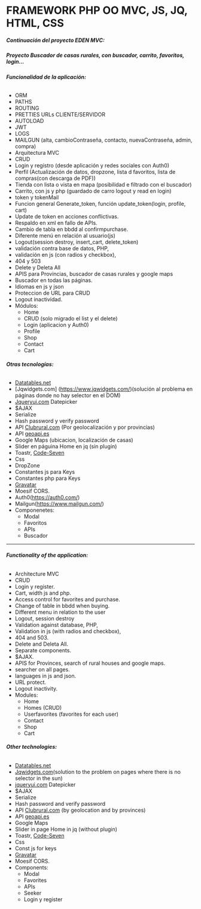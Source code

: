 # FRAMEWORK PHP OO MVC, JS, JQ, HTML, CSS  

##### Continuación del proyecto EDEN MVC: 
##### Proyecto Buscador de casas rurales, con buscador, carrito, favoritos, login...

###### **Funcionalidad de la aplicación:**
* ORM
* PATHS
* ROUTING
* PRETTIES URLs CLIENTE/SERVIDOR
* AUTOLOAD
* JWT
* LOGS
* MAILGUN (alta, cambioContraseña, contacto, nuevaContraseña, admin, compra)
* Arquitectura MVC
* CRUD
* Login y registro (desde aplicación y redes sociales con Auth0)
* Perfil (Actualización de datos, dropzone, lista d favoritos, lista de compras(con descarga de PDF))
* Tienda con lista o vista en mapa (posibilidad e filtrado con el buscador)
* Carrito, con js y php (guardado de carro logout y read en login)
* token y tokenMail
* Funcion general Generate_token, función update_token(login, profile, cart)
* Update de token en acciones conflictivas.
* Respaldo en xml en fallo de APIs.
* Cambio de tabla en bbdd al confirmpurchase.
* Diferente menú en relación al usuario(js)
* Logout(session destroy, insert_cart, delete_token)
* validación contra base de datos, PHP,
* validación en js (con radios y checkbox),
* 404 y 503
* Delete y Deleta All
* APIS para Provincias, buscador de casas rurales y google maps
* Buscador en todas las páginas.
* Idiomas en js y json
* Proteccion de URL para CRUD
* Logout inactividad.
* Módulos:
    * Home
    * CRUD (solo migrado el list y el delete)
    * Login (aplicacion y Auth0)
    * Profile 
    * Shop
    * Contact
    * Cart

###### **Otras tecnologías:**

* [Datatables.net](https://datatables.net/)
* [Jqwidgets.com] (https://www.jqwidgets.com/)(solución al problema en páginas donde no hay selector en el DOM)
* [Jqueryui.com](https://jqueryui.com/datepicker/) Datepicker
* $AJAX
* Serialize
* Hash password y verify password
* API [Clubrural.com](https://www.clubrural.com/api.php) (Por geolocalización y por provincias)
* API [geoapi.es](https://geoapi.es/documentacion)
* Google Maps (ubicacion, localización de casas)
* Slider en páguina Home en jq (sin plugin)
* Toastr, [Code-Seven](https://github.com/CodeSeven/toastr)
* Css
* DropZone
* Constantes js para Keys
* Constantes php para Keys
* [Gravatar](https://es.gravatar.com/)
* Moesif CORS.
* Auth0(https://auth0.com/)
* Mailgun(https://www.mailgun.com/)
* Componenetes:
    * Modal
    * Favoritos
    * APIs
    * Buscador

* * *

###### **Functionality of the application:**

* Architecture MVC
* CRUD
* Login y register.
* Cart, width js and php.
* Access control for favorites and purchase.
* Change of table in bbdd when buying.
* Different menu in relation to the user
* Logout, session destroy
* Validation against database, PHP,
* Validation in js (with radios and checkbox),
* 404 and 503.
* Delete and Deleta All.
* Separate components.
* $AJAX.
* APIS for Provinces, search of rural houses and google maps.
* searcher on all pages.
* languages in js and json.
* URL protect.
* Logout inactivity.
* Modules:
    * Home
    * Homes (CRUD)
    * Userfavorites (favorites for each user)
    * Contact
    * Shop
    * Cart


###### **Other technologies:**

* [Datatables.net](https://datatables.net/)
* [Jqwidgets.com](https://www.jqwidgets.com/)(solution to the problem on pages where there is no selector in the sun)
* [jqueryui.com](https://jqueryui.com/datepicker/) Datepicker
* $AJAX
* Serialize
* Hash password and verify password
* API [Clubrural.com](https://www.clubrural.com/api.php) (by geolocation and by provinces)
* API [geoapi.es](https://geoapi.es/documentacion)
* Google Maps
* Slider in page Home in jq (without plugin)
* Toastr, [Code-Seven](https://github.com/CodeSeven/toastr)
* Css
* Const js for keys
* [Gravatar](https://es.gravatar.com/)
* Moesif CORS.
* Components:
    * Modal
    * Favorites
    * APIs
    * Seeker
    * Login y register
